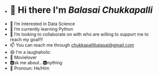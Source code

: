 - # **👋  Hi there I'm ***Balasai Chukkapalli***** 
- 👀 I’m interested in Data Science
- 🌱 I’m currently learning Python
- 💞️ I’m looking to collaborate on with who are willing to support me to reach my goal!!!
- 📫 You can reach me through chukkapallibalasai@gmail.com
- 😄 I'm a laughaholic
- 🎥 Movielover 
- 🅰️sk me about...🅰️nything 
- 🙂 Pronoun: He/Him
